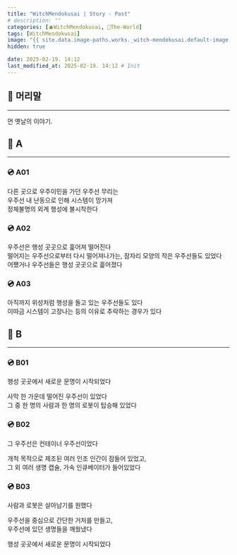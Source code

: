 ```yaml
---
title: "WitchMendokusai | Story - Past"
# description: ""
categories: [🫐WitchMendokusai, 🥥The-World]
tags: [WitchMendokusai]
image: "{{ site.data.image-paths.works._witch-mendokusai.default-image }}"
hidden: true

date: 2025-02-19. 14:12
last_modified_at: 2025-02-19. 14:12 # Init
---
```


## 📀 머리말

---

먼 옛날의 이야기.  

## 📀 A

---

### 💿 A01

다른 곳으로 우주이민을 가던 우주선 무리는  
우주선 내 난동으로 인해 시스템이 망가져  
정체불명의 외계 행성에 불시착한다  

### 💿 A02

우주선은 행성 곳곳으로 흝어져 떨어진다  
떨어지는 우주선으로부터 다시 떨어져나가는, 잠자리 모양의 작은 우주선들도 있었다  
어쨌거나 우주선들은 행성 곳곳으로 흝어졌다  

### 💿 A03

아직까지 위성처럼 행성을 돌고 있는 우주선들도 있다  
이따금 시스템이 고장나는 등의 이유로 추락하는 경우가 있다  

## 📀 B

---

### 💿 B01

행성 곳곳에서 새로운 문명이 시작되었다  

사막 한 가운데 떨어진 우주선이 있었다  
그 중 한 명의 사람과 한 명의 로봇이 탑승해 있었다  

### 💿 B02

그 우주선은 컨테이너 우주선이었다  

개척 목적으로 제조된 여러 인조 인간이 잠들어 있었고,  
그 외 여러 생명 캡슐, 가속 인큐베이터가 들어있었다  

### 💿 B03

사람과 로봇은 살아남기를 원했다  

우주선을 중심으로 간단한 거처를 만들고,  
우주선에 있던 생명들을 깨웠냈다  

행성 곳곳에서 새로운 문명이 시작되었다  
